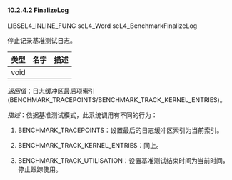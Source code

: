 #### 10.2.4.2  FinalizeLog

LIBSEL4_INLINE_FUNC seL4_Word seL4_BenchmarkFinalizeLog

停止记录基准测试日志。

类型 | 名字 | 描述
--- | --- | ---
void |  | 

*返回值*：日志缓冲区最后项索引(BENCHMARK_TRACEPOINTS/BENCHMARK_TRACK_KERNEL_ENTRIES)。

*描述*：依据基准测试模式，此系统调用有不同的行为：

1. BENCHMARK_TRACEPOINTS：设置最后的日志缓冲区索引为当前索引。

2. BENCHMARK_TRACK_KERNEL_ENTRIES：同上。

3. BENCHMARK_TRACK_UTILISATION：设置基准测试结束时间为当前时间，停止跟踪使用。


